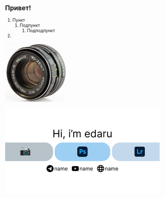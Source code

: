 ## Привет!
1. Пункт
	1. Подпункт
		1. Подподпункт
  2. 
<img src="https://github.com/eddaru/ed_gif/blob/main/985c70c60d24e640da55fa004fbe8efb.jpg" width="200">


![](https://github.com/eddaru/ed_gif/blob/main/Flow%204%40512p-25fps.gif)
<!--
**eddaru/eddaru** is a ✨ _special_ ✨ repository because its `README.md` (this file) appears on your GitHub profile.

Here are some ideas to get you started:

- 🔭 I’m currently working on ...
- 🌱 I’m currently learning ...
- 👯 I’m looking to collaborate on ...
- 🤔 I’m looking for help with ...
- 💬 Ask me about ...
- 📫 How to reach me: ...
- 😄 Pronouns: ...
- ⚡ Fun fact: ...
-->
